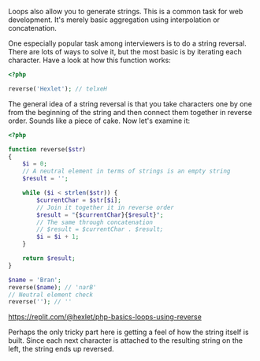 
Loops also allow you to generate strings. This is a common task for web development. It's merely basic aggregation using interpolation or concatenation.

One especially popular task among interviewers is to do a string reversal. There are lots of ways to solve it, but the most basic is by iterating each character. Have a look at how this function works:

```php
<?php

reverse('Hexlet'); // telxeH
```

The general idea of a string reversal is that you take characters one by one from the beginning of the string and then connect them together in reverse order. Sounds like a piece of cake. Now let's examine it:

```php
<?php

function reverse($str)
{
    $i = 0;
    // A neutral element in terms of strings is an empty string
    $result = '';

    while ($i < strlen($str)) {
        $currentChar = $str[$i];
        // Join it together it in reverse order
        $result = "{$currentChar}{$result}";
        // The same through concatenation
        // $result = $currentChar . $result;
        $i = $i + 1;
    }

    return $result;
}

$name = 'Bran';
reverse($name); // 'narB'
// Neutral element check
reverse(''); // ''
```

https://replit.com/@hexlet/php-basics-loops-using-reverse

Perhaps the only tricky part here is getting a feel of how the string itself is built. Since each next character is attached to the resulting string on the left, the string ends up reversed.
